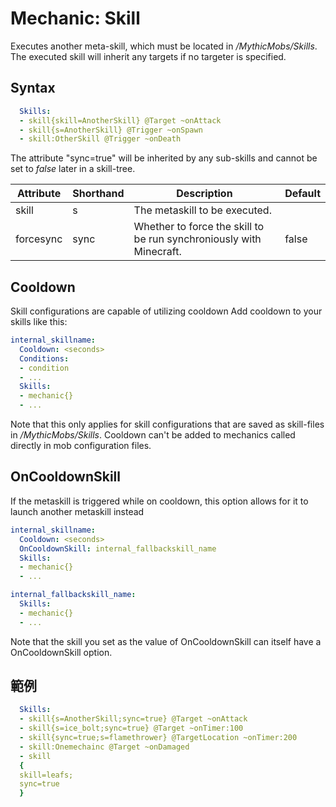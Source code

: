 Mechanic: Skill
===============

Executes another meta-skill, which must be located in
*/MythicMobs/Skills*. The executed skill will inherit any targets if no
targeter is specified.

Syntax
------
```yml
  Skills:
  - skill{skill=AnotherSkill} @Target ~onAttack
  - skill{s=AnotherSkill} @Trigger ~onSpawn
  - skill:OtherSkill @Trigger ~onDeath
```

The attribute "sync=true" will be inherited by any sub-skills and cannot
be set to *false* later in a skill-tree.

| Attribute | Shorthand | Description| Default |
|-----------|-----------|---------------------------------------------------------------------|---------|
| skill | s | The metaskill to be executed.  | |
| forcesync | sync  | Whether to force the skill to be run synchroniously with Minecraft. | false   |

Cooldown
--------

Skill configurations are capable of utilizing cooldown
Add cooldown to your skills like this:

```yml
internal_skillname:
  Cooldown: <seconds>
  Conditions:
  - condition
  - ...
  Skills:
  - mechanic{}
  - ...

```
Note that this only applies for skill configurations that are saved as
skill-files in */MythicMobs/Skills*. Cooldown can't be added to
mechanics called directly in mob configuration files.

OnCooldownSkill
---------------

If the metaskill is triggered while on cooldown, this option allows for it to launch another metaskill instead

```yml
internal_skillname:
  Cooldown: <seconds>
  OnCooldownSkill: internal_fallbackskill_name
  Skills:
  - mechanic{}
  - ...

internal_fallbackskill_name:
  Skills:
  - mechanic{}
  - ...
```

Note that the skill you set as the value of OnCooldownSkill can itself have a OnCooldownSkill option.

範例
--------

```yml
  Skills:
  - skill{s=AnotherSkill;sync=true} @Target ~onAttack
  - skill{s=ice_bolt;sync=true} @Target ~onTimer:100
  - skill{sync=true;s=flamethrower} @TargetLocation ~onTimer:200
  - skill:Onemechainc @Target ~onDamaged
  - skill
  {
  skill=leafs;
  sync=true
  }
```
